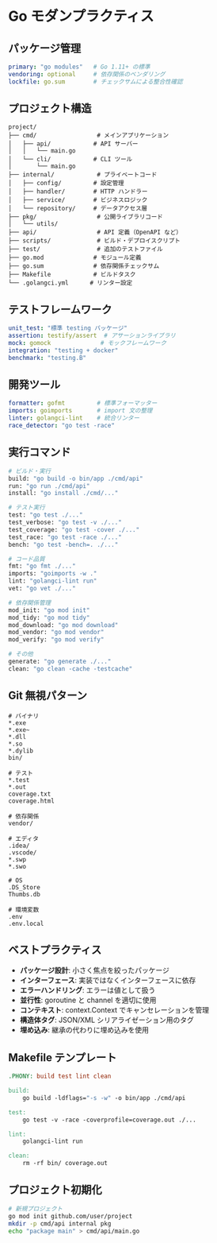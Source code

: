 # Go モダンプラクティス

## パッケージ管理
```yaml
primary: "go modules"   # Go 1.11+ の標準
vendoring: optional     # 依存関係のベンダリング
lockfile: go.sum        # チェックサムによる整合性確認
```

## プロジェクト構造
```
project/
├── cmd/                 # メインアプリケーション
│   ├── api/            # API サーバー
│   │   └── main.go
│   └── cli/            # CLI ツール
│       └── main.go
├── internal/            # プライベートコード
│   ├── config/         # 設定管理
│   ├── handler/        # HTTP ハンドラー
│   ├── service/        # ビジネスロジック
│   └── repository/     # データアクセス層
├── pkg/                 # 公開ライブラリコード
│   └── utils/
├── api/                 # API 定義（OpenAPI など）
├── scripts/             # ビルド・デプロイスクリプト
├── test/                # 追加のテストファイル
├── go.mod              # モジュール定義
├── go.sum              # 依存関係チェックサム
├── Makefile            # ビルドタスク
└── .golangci.yml      # リンター設定
```

## テストフレームワーク
```yaml
unit_test: "標準 testing パッケージ"
assertion: testify/assert  # アサーションライブラリ
mock: gomock              # モックフレームワーク
integration: "testing + docker"
benchmark: "testing.B"
```

## 開発ツール
```yaml
formatter: gofmt         # 標準フォーマッター
imports: goimports       # import 文の整理
linter: golangci-lint    # 統合リンター
race_detector: "go test -race"
```

## 実行コマンド
```bash
# ビルド・実行
build: "go build -o bin/app ./cmd/api"
run: "go run ./cmd/api"
install: "go install ./cmd/..."

# テスト実行
test: "go test ./..."
test_verbose: "go test -v ./..."
test_coverage: "go test -cover ./..."
test_race: "go test -race ./..."
bench: "go test -bench=. ./..."

# コード品質
fmt: "go fmt ./..."
imports: "goimports -w ."
lint: "golangci-lint run"
vet: "go vet ./..."

# 依存関係管理
mod_init: "go mod init"
mod_tidy: "go mod tidy"
mod_download: "go mod download"
mod_vendor: "go mod vendor"
mod_verify: "go mod verify"

# その他
generate: "go generate ./..."
clean: "go clean -cache -testcache"
```

## Git 無視パターン
```gitignore
# バイナリ
*.exe
*.exe~
*.dll
*.so
*.dylib
bin/

# テスト
*.test
*.out
coverage.txt
coverage.html

# 依存関係
vendor/

# エディタ
.idea/
.vscode/
*.swp
*.swo

# OS
.DS_Store
Thumbs.db

# 環境変数
.env
.env.local
```

## ベストプラクティス
- **パッケージ設計**: 小さく焦点を絞ったパッケージ
- **インターフェース**: 実装ではなくインターフェースに依存
- **エラーハンドリング**: エラーは値として扱う
- **並行性**: goroutine と channel を適切に使用
- **コンテキスト**: context.Context でキャンセレーションを管理
- **構造体タグ**: JSON/XML シリアライゼーション用のタグ
- **埋め込み**: 継承の代わりに埋め込みを使用

## Makefile テンプレート
```makefile
.PHONY: build test lint clean

build:
    go build -ldflags="-s -w" -o bin/app ./cmd/api

test:
    go test -v -race -coverprofile=coverage.out ./...

lint:
    golangci-lint run

clean:
    rm -rf bin/ coverage.out
```

## プロジェクト初期化
```bash
# 新規プロジェクト
go mod init github.com/user/project
mkdir -p cmd/api internal pkg
echo "package main" > cmd/api/main.go
```
